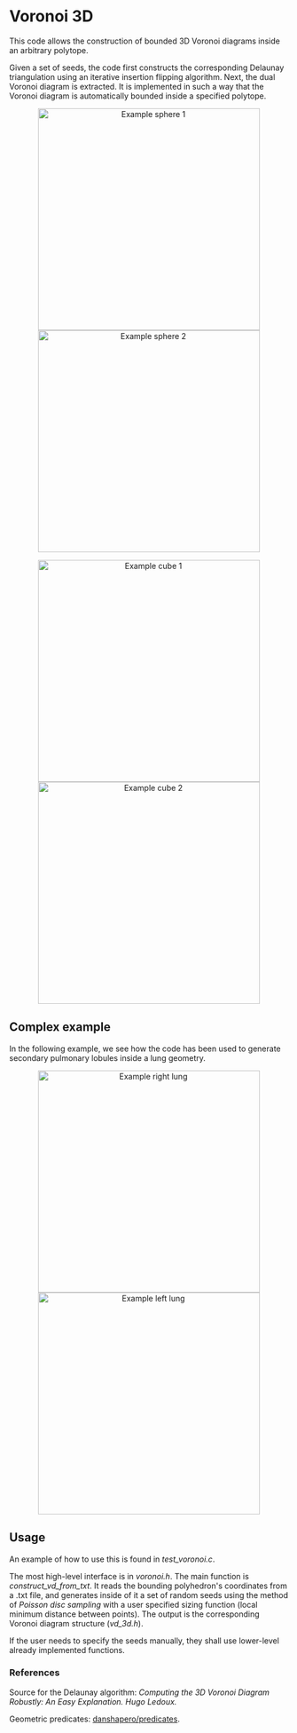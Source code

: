 # Voronoi 3D
This code allows the construction of bounded 3D Voronoi diagrams inside an arbitrary polytope. 

Given a set of seeds, the code first constructs the corresponding Delaunay triangulation using an iterative insertion flipping algorithm. Next, the dual Voronoi diagram is extracted. It is implemented in such a way that the Voronoi diagram is automatically bounded inside a specified polytope.


<p align="center">
<img src="./images/sph_v1.png" alt="Example sphere 1" width="400" height="auto" />
<img src="./images/sph_v3.png" alt="Example sphere 2" width="400" height="auto">
</p>
<p align="center">
<img src="./images/cube_v1.png" alt="Example cube 1" width="400" height="auto" />
<img src="./images/cube_v4.png" alt="Example cube 2" width="400" height="auto">
</p>


## Complex example
In the following example, we see how the code has been used to generate secondary pulmonary lobules inside a lung geometry.

<p align="center">
<img src="./images/R_v2.png" alt="Example right lung" width="400" height="auto" />
<img src="./images/L_v4.png" alt="Example left lung" width="400" height="auto">
</p>

## Usage
An example of how to use this is found in *test_voronoi.c*.

The most high-level interface is in *voronoi.h*. The main function is *construct_vd_from_txt*. It reads the bounding polyhedron's coordinates from a .txt file, and generates inside of it a set of random seeds using the method of *Poisson disc sampling* with a user specified sizing function (local minimum distance between points). The output is the corresponding Voronoi diagram structure (*vd_3d.h*). 

If the user needs to specify the seeds manually, they shall use lower-level already implemented functions.

### References
Source for the Delaunay algorithm: *Computing the 3D Voronoi Diagram Robustly: An Easy Explanation. Hugo Ledoux.*

Geometric predicates: [danshapero/predicates](https://github.com/danshapero/predicates).
